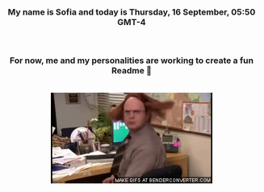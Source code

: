 


<div align="center">
<h3 >My name is Sofia and today is Thursday, 16 September, 05:50 GMT-4</h3><br>
<h3 >For now, me and my personalities are working to create a fun Readme 👋
</h3><br>
<img src='img/dwight.gif' alt='working...'/>
</div>
